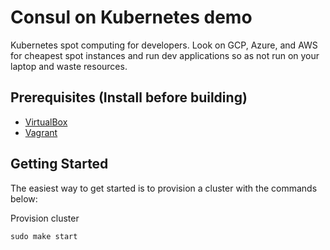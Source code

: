 Consul on Kubernetes demo
=====

Kubernetes spot computing for developers. Look on GCP, Azure, and AWS for cheapest spot instances and run dev applications so as not run on your laptop and waste resources.

Prerequisites (Install before building)
---------------------------------------

- [VirtualBox](https://www.virtualbox.org/wiki/Downloads)
- [Vagrant](https://www.vagrantup.com/downloads.html)

Getting Started
---------------

The easiest way to get started is to provision a cluster with the commands below:


Provision cluster
```
sudo make start
```